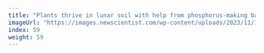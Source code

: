 ```yaml
---
title: "Plants thrive in lunar soil with help from phosphorus-making bacteria"
imageUrl: "https://images.newscientist.com/wp-content/uploads/2023/11/10124151/SEI_179602158.jpg?width=600"
index: 59
weight: 59
---
```


